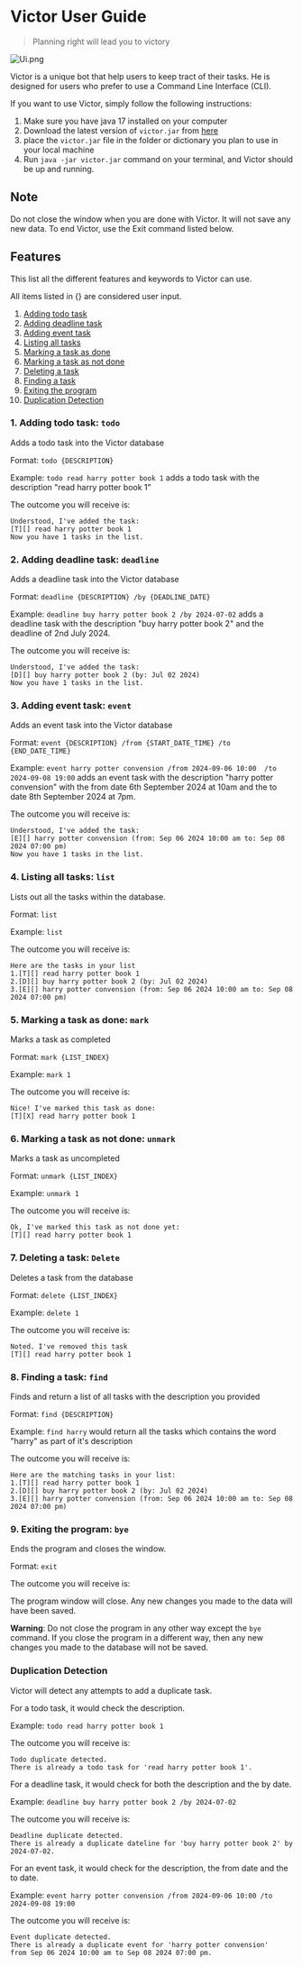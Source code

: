 # Victor User Guide

> Planning right will lead you to victory

![Ui.png](Ui.png)

Victor is a unique bot that help users to keep tract
of their tasks. He is designed for users who prefer to use a 
Command Line Interface (CLI). 

If you want to use Victor, simply follow the following instructions:
1. Make sure you have java 17 installed on your computer
2. Download the latest version of `victor.jar` from [here](https://github.com/DominicFuMJ/ip/releases/tag/A-Release)
3. place the `victor.jar` file in the folder or dictionary you plan to use in your local machine
4. Run `java -jar victor.jar` command on your terminal, and Victor should be up and running.

## Note
Do not close the window when you are done with Victor. It will not save any new data.
To end Victor, use the Exit command listed below.

## Features
This list all the different features and keywords to Victor can use. 

All items listed in {} are considered user input.
1. [Adding todo task](#1-adding-todo-task-todo)
2. [Adding deadline task](#2-adding-deadline-task-deadline)
3. [Adding event task](#3-adding-event-task-event)
4. [Listing all tasks](#4-listing-all-tasks-list)
5. [Marking a task as done](#5-marking-a-task-as-done-mark)
6. [Marking a task as not done](#6-marking-a-task-as-not-done-unmark)
7. [Deleting a task](#7-deleting-a-task-delete)
8. [Finding a task](#8-finding-a-task-find)
9. [Exiting the program](#9-exiting-the-program-bye)
10. [Duplication Detection](#duplication-detection)

### 1. Adding todo task: `todo`
Adds a todo task into the Victor database

Format: `todo {DESCRIPTION}`

Example: `todo read harry potter book 1` adds a todo task with the description "read harry potter book 1"

The outcome you will receive is:
```
Understood, I've added the task:
[T][] read harry potter book 1
Now you have 1 tasks in the list.
```

### 2. Adding deadline task: `deadline`
Adds a deadline task into the Victor database

Format: `deadline {DESCRIPTION} /by {DEADLINE_DATE}`

Example: `deadline buy harry potter book 2 /by 2024-07-02` 
adds a deadline task with the description "buy harry potter book 2" and 
the deadline of 2nd July 2024.

The outcome you will receive is:
```
Understood, I've added the task:
[D][] buy harry potter book 2 (by: Jul 02 2024)
Now you have 1 tasks in the list.
```

### 3. Adding event task: `event`
Adds an event task into the Victor database

Format: `event {DESCRIPTION} /from {START_DATE_TIME} /to {END_DATE_TIME}`

Example: `event harry potter convension /from 2024-09-06 10:00 
/to 2024-09-08 19:00` adds an event task with the 
description "harry potter convension" with the from date 6th September 2024 at 10am 
and the to date 8th September 2024 at 7pm.

The outcome you will receive is:
```
Understood, I've added the task:
[E][] harry potter convension (from: Sep 06 2024 10:00 am to: Sep 08 2024 07:00 pm)
Now you have 1 tasks in the list.
```

### 4. Listing all tasks: `list`
Lists out all the tasks within the database.

Format: `list`

Example: `list`

The outcome you will receive is:
```
Here are the tasks in your list
1.[T][] read harry potter book 1
2.[D][] buy harry potter book 2 (by: Jul 02 2024)
3.[E][] harry potter convension (from: Sep 06 2024 10:00 am to: Sep 08 2024 07:00 pm)
```

### 5. Marking a task as done: `mark`
Marks a task as completed

Format: `mark {LIST_INDEX}`

Example: `mark 1`

The outcome you will receive is:
```
Nice! I've marked this task as done:
[T][X] read harry potter book 1
```

### 6. Marking a task as not done: `unmark`
Marks a task as uncompleted

Format: `unmark {LIST_INDEX}`

Example: `unmark 1`

The outcome you will receive is:
```
Ok, I've marked this task as not done yet:
[T][] read harry potter book 1
```

### 7. Deleting a task: `Delete`
Deletes a task from the database

Format: `delete {LIST_INDEX}`

Example: `delete 1`

The outcome you will receive is:
```
Noted. I've removed this task
[T][] read harry potter book 1
```

### 8. Finding a task: `find`
Finds and return a list of all tasks with the description you provided

Format: `find {DESCRIPTION}`

Example: `find harry` would return all the tasks which contains the word "harry" as part of it's description

The outcome you will receive is:
```
Here are the matching tasks in your list:
1.[T][] read harry potter book 1
2.[D][] buy harry potter book 2 (by: Jul 02 2024)
3.[E][] harry potter convension (from: Sep 06 2024 10:00 am to: Sep 08 2024 07:00 pm)
```

### 9. Exiting the program: `bye`
Ends the program and closes the window.

Format: `exit`

The outcome you will receive is:

The program window will close. Any new changes you made to the data will have been saved.

**Warning**: Do not close the program in any other way except the `bye` command. If you close
the program in a different way, then any new changes you made to the database will not be saved.

### Duplication Detection
Victor will detect any attempts to add a duplicate task.

For a todo task, it would check the description.

Example: `todo read harry potter book 1`

The outcome you will receive is:
```
Todo duplicate detected.
There is already a todo task for 'read harry potter book 1'.
```

For a deadline task, it would check for both the description and the by date.

Example: `deadline buy harry potter book 2 /by 2024-07-02`

The outcome you will receive is:
```
Deadline duplicate detected.
There is already a duplicate dateline for 'buy harry potter book 2' by 2024-07-02.
```

For an event task, it would check for the description, the from date and the to date.

Example: `event harry potter convension /from 2024-09-06 10:00 /to 2024-09-08 19:00`

The outcome you will receive is:
```
Event duplicate detected.
There is already a duplicate event for 'harry potter convension' 
from Sep 06 2024 10:00 am to Sep 08 2024 07:00 pm.
```
